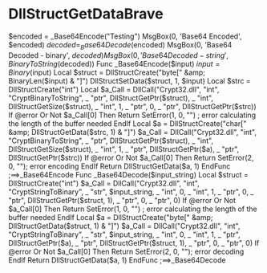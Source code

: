 # DllStructGetDataBrave
$encoded = _Base64Encode("Testing") MsgBox(0, 'Base64 Encoded', $encoded)   $decoded = _Base64Decode($encoded) MsgBox(0, 'Base64 Decoded - binary', $decoded) MsgBox(0, 'Base64 Decoded - string', BinaryToString($decoded))  Func _Base64Encode($input)          $input = Binary($input)          Local $struct = DllStructCreate("byte[" &amp; BinaryLen($input) &amp; "]")          DllStructSetData($struct, 1, $input)          Local $strc = DllStructCreate("int")          Local $a_Call = DllCall("Crypt32.dll", "int", "CryptBinaryToString", _             "ptr", DllStructGetPtr($struct), _             "int", DllStructGetSize($struct), _             "int", 1, _             "ptr", 0, _             "ptr", DllStructGetPtr($strc))          If @error Or Not $a_Call[0] Then         Return SetError(1, 0, "") ; error calculating the length of the buffer needed     EndIf          Local $a = DllStructCreate("char[" &amp; DllStructGetData($strc, 1) &amp; "]")          $a_Call = DllCall("Crypt32.dll", "int", "CryptBinaryToString", _             "ptr", DllStructGetPtr($struct), _             "int", DllStructGetSize($struct), _             "int", 1, _             "ptr", DllStructGetPtr($a), _             "ptr", DllStructGetPtr($strc))          If @error Or Not $a_Call[0] Then         Return SetError(2, 0, ""); error encoding     EndIf          Return DllStructGetData($a, 1)  EndFunc   ;==>_Base64Encode   Func _Base64Decode($input_string)          Local $struct = DllStructCreate("int")          $a_Call = DllCall("Crypt32.dll", "int", "CryptStringToBinary", _             "str", $input_string, _             "int", 0, _             "int", 1, _             "ptr", 0, _             "ptr", DllStructGetPtr($struct, 1), _             "ptr", 0, _             "ptr", 0)      If @error Or Not $a_Call[0] Then         Return SetError(1, 0, "") ; error calculating the length of the buffer needed     EndIf      Local $a = DllStructCreate("byte[" &amp; DllStructGetData($struct, 1) &amp; "]")      $a_Call = DllCall("Crypt32.dll", "int", "CryptStringToBinary", _             "str", $input_string, _             "int", 0, _             "int", 1, _             "ptr", DllStructGetPtr($a), _             "ptr", DllStructGetPtr($struct, 1), _             "ptr", 0, _             "ptr", 0)          If @error Or Not $a_Call[0] Then         Return SetError(2, 0, ""); error decoding     EndIf      Return DllStructGetData($a, 1)      EndFunc   ;==>_Base64Decode
